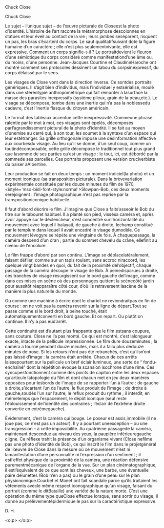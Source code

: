 Chuck Close

Chuck Close



Le sujet – l’unique sujet – de l’œuvre picturale de Closeest la photo d’identité\. L’histoire de l’art raconte la métamorphose descolonnes en statues et leur éveil au contact de la vie ; leurs jambes seséparent, risquent un pas, les bras s’écartent du corps\. Le saut qualitatifsuivant dote la figure humaine d’un caractère ; elle n’est plus seulementvivante, elle est expressive\. Comment un corps signifie\-t\-il ? Le portraitdevient le fleuron d’une sémiotique du corps considéré comme manifestationd’une âme ou, du moins, d’une personne\. Jean\-Jacques Courtine et ClaudineHaroche ont montré comment ses protocoles dessinent un tabou du corpsinexpressif, du corps délaissé par le sens\.



Les visages de Close vont dans la direction inverse\. Ce sontdes portraits génériques\. Il s’agit bien d’individus, mais l’individuel y estsérialisé, moulé dans une stéréotypie anthropométrique qui fait remonter à lasurface la masse des parasites inexpressifs \(système pileux, grain de la peau,etc\.\)\. Le visage se décompose, tombe dans une inertie qui n’a pas la noblessedu cadavre, c’est l’inertie flasque du citoyen américain\.



Le format des tableaux accentue cette inexpressivité\. Commeune phrase ralentie par le mot à mot, ces visages sont épelés, décomposés parl’agrandissement pictural de la photo d’identité\. Il se fait au moyen d’unemise au carré qui, à son tour, les soumet à la syntaxe d’un espace qui leur estétranger\. Sa grille orthogonale impose une désinformation affective aux courbesdu visage\. Au lieu qu’il se donne, d’un seul coup, comme un toutindécomposable, cette grille décompose le traditionnel tout plus grand que lasomme de ses parties qu’est un visage : le tout, ici, est débordé par la sommede ses parcelles\. Ces portraits proposent une version cruciverbiste du baiser àAlbertine\.



Leur production se fait en deux temps : un moment indiciel\(la photo\) et un moment iconique \(sa transposition picturale\)\. Dans la brèvevariation expérimentale constituée par les douze minutes du film de 1970, <istyle='mso\-bidi\-font\-style:normal'>Slowpan\-Bob, ces deux moments serejoignent : l’image photographique n’est pas reprise par la transpositioniconique habituelle\.



Il faut d’abord décrire le film\. J’imagine que Close a faits’asseoir le Bob du titre sur le tabouret habituel\. Il a planté son pied, vissésa caméra et, après avoir appuyé sur le déclencheur, s’est concentré surl’horizontalité du mouvement avec lequel il balayait, de gauche à droite, lechamp constitué par le templum dans lequel il avait encadré le visage dumodèle\. Ce mouvement lévogyre se répète une vingtaine de fois\. À chaquepassage, la caméra descend d’un cran ; partie du sommet chevelu du crâne, ellefinit au niveau de l’encolure\.



Le film frappe d’abord par son continu\. L’image se déplacelatéralement, faisant défiler, comme sur un tapis roulant, sans accroc niraccord, les quelque vingt bandes en quoi, du fait de la proximité del’objectif, chaque passage de la caméra découpe le visage de Bob\. À peinedisparues à droite, ces tranches de visage resurgissent sur le bord gauche del’image, comme dans ces mises en scène où des personnages quittent la scènecôté jardin pour aussitôt réapparaître côté cour, d’où ils retraversent lascène de la manière la plus naturelle du monde\. 



Ou comme une machine à écrire dont le chariot ne reviendraitpas en fin de course : on ne voit pas la caméra revenir sur la ligne de départ\.Tout se passe comme si le bord droit, à peine touché, était automatiquementconverti en bord gauche\. Et on repart\. Ou plutôt on continue\. Il n’y a pas eud’arrêt\.



Cette continuité est d’autant plus frappante que le film estsans coupure, sans couture\. Close ne l’a pas monté\. Ce qui est montré, c’est lalongueur exacte, intacte de la pellicule impressionnée\. Le film dure douzeminutes ; la caméra a tourné pendant douze minutes, mais il a fallu plus dedouze minutes de pose\. Si les retours n’ont pas été retranchés, c’est qu’ilsn’ont pas laissé d’image : la caméra était arrêtée\. Chacun de ces arrêts laissepourtant sur la pellicule un bref éclair lumineux, une sorte de “ fondu\-enchaîné” dont la répétition évoque la scansion isochrone d’une rime\. Ces syncopesfonctionnent comme des points de capiton entre les deux espaces qu’articule latopologie du film et dont chacun met en jeu deux manières opposées pour lesbords de l’image de se rapporter l’un à l’autre : de gauche à droite,s’écartant l’un de l’autre, le flux produit de l’image ; de droite à gauche,soudés l’un sur l’autre, le reflux produit du rythme ; il interdit, en mêmetemps que l’espacement, le dépôt iconique \(seul reste l’éblouissement del’identité des contraires ; l’éclair de l’extrême droite convertie en extrêmegauche\)\.



Évidemment, c’est la caméra qui bouge\. Le poseur est assis,immobile \(il ne joue pas, ce n’est pas un acteur\)\. Il y a pourtant uneexception – ou une transgression – à cette impassibilité\. Au quatrième passagede la caméra, maintenant descendue au niveau des yeux, la paupière inférieuregauche cligne\. Ce réflexe trahit la présence d’un organisme vivant \(Close nefilme pas une photo d’identité de Bob\), ce qui inscrit le film dans le projetgénéral de l’œuvre de Close dans la mesure où ce mouvement n’est ni lamanifestation d’une personnalité ni l’expression d’un sentiment ; il estl’effet physique de la proximité de la caméra, une réaction défensive purementmécanique de l’organe de la vue\. Sur un plan cinématographique, il estl’équivalent de ce que sont les cheveux, une barbe, une éventuelle paire delunettes \(Bob n’en a pas\) ou le grain d’une peau sur le plan physionomique\.Courbet et Manet ont fait scandale parce qu’ils traitaient les vêtements avecle même respect iconographique qu’un visage, faisant du portrait \(comme le ditBataille\) une variété de la nature morte\. C’est une opération du même type queClose effectue lorsque, sans sortir du visage, il donne au prélèvementépidermique le pas sur la caractéristique expressive\.



D\. H\.



<o:p>&nbsp;</o:p>


